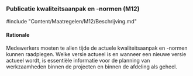 ### Publicatie kwaliteitsaanpak en -normen (M12)

#include "Content/Maatregelen/M12/Beschrijving.md"

#### Rationale

Medewerkers moeten te allen tijde de actuele kwaliteitsaanpak en -normen kunnen raadplegen. Welke versie actueel is en wanneer een nieuwe versie actueel wordt, is essentiële informatie voor de planning van werkzaamheden binnen de projecten en binnen de afdeling als geheel.
